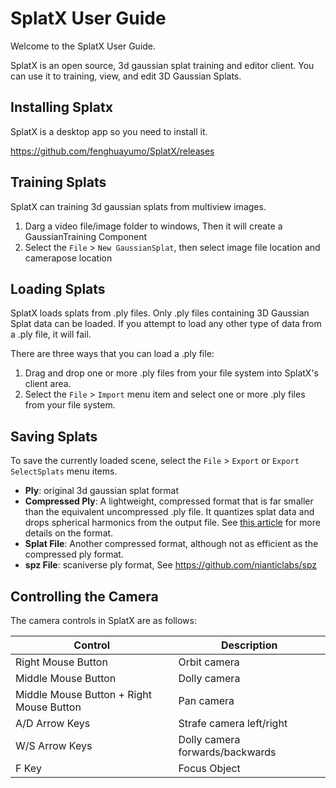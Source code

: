 # SplatX User Guide

Welcome to the SplatX User Guide.

SplatX is an open source, 3d gaussian splat training and editor client. You can use it to training, view, and edit 3D Gaussian Splats.

## Installing Splatx

SplatX is a desktop app so you need to install it.

https://github.com/fenghuayumo/SplatX/releases

## Training Splats

SplatX can training 3d gaussian splats from multiview images.
1. Darg a video file/image folder to windows, Then it will create a GaussianTraining Component
2. Select the `File` > `New GaussianSplat`, then select image file location and camerapose location 

## Loading Splats

SplatX loads splats from .ply files. Only .ply files containing 3D Gaussian Splat data can be loaded. If you attempt to load any other type of data from a .ply file, it will fail.

There are three ways that you can load a .ply file:

1. Drag and drop one or more .ply files from your file system into SplatX's client area.
2. Select the `File` > `Import` menu item and select one or more .ply files from your file system.

## Saving Splats

To save the currently loaded scene, select the `File` > `Export` or `Export SelectSplats` menu items. 


* **Ply**: original 3d gaussian splat format
* **Compressed Ply**: A lightweight, compressed format that is far smaller than the equivalent uncompressed .ply file. It quantizes splat data and drops spherical harmonics from the output file. See [this article](https://blog.playcanvas.com/compressing-gaussian-splats/) for more details on the format.
* **Splat File**: Another compressed format, although not as efficient as the compressed ply format.
* **spz File**: scaniverse ply format, See https://github.com/nianticlabs/spz 


## Controlling the Camera

The camera controls in SplatX are as follows:

| Control                                         | Description                     |
| ----------------------------------------------- | ------------------------------- |
| Right Mouse Button                              | Orbit camera                    |
| Middle Mouse Button                             | Dolly camera                    |
| Middle Mouse Button + Right Mouse Button        | Pan camera                      |
| A/D Arrow Keys                                  | Strafe camera left/right        |
| W/S Arrow Keys                                  | Dolly camera forwards/backwards |
| F Key                                           | Focus Object                 |